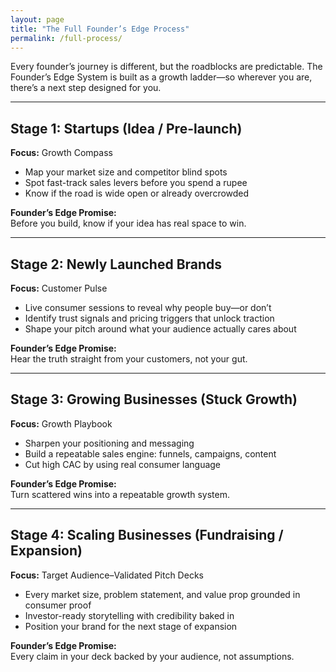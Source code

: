 ```yaml
---
layout: page
title: "The Full Founder’s Edge Process"
permalink: /full-process/
---
```


Every founder’s journey is different, but the roadblocks are predictable. The Founder’s Edge System is built as a growth ladder—so wherever you are, there’s a next step designed for you.

---

## Stage 1: Startups (Idea / Pre-launch)
**Focus:** Growth Compass

- Map your market size and competitor blind spots
- Spot fast-track sales levers before you spend a rupee
- Know if the road is wide open or already overcrowded

**Founder’s Edge Promise:**  
Before you build, know if your idea has real space to win.

---

## Stage 2: Newly Launched Brands
**Focus:** Customer Pulse

- Live consumer sessions to reveal why people buy—or don’t
- Identify trust signals and pricing triggers that unlock traction
- Shape your pitch around what your audience actually cares about

**Founder’s Edge Promise:**  
Hear the truth straight from your customers, not your gut.

---

## Stage 3: Growing Businesses (Stuck Growth)
**Focus:** Growth Playbook

- Sharpen your positioning and messaging
- Build a repeatable sales engine: funnels, campaigns, content
- Cut high CAC by using real consumer language

**Founder’s Edge Promise:**  
Turn scattered wins into a repeatable growth system.

---

## Stage 4: Scaling Businesses (Fundraising / Expansion)
**Focus:** Target Audience–Validated Pitch Decks

- Every market size, problem statement, and value prop grounded in consumer proof
- Investor-ready storytelling with credibility baked in
- Position your brand for the next stage of expansion

**Founder’s Edge Promise:**  
Every claim in your deck backed by your audience, not assumptions.
